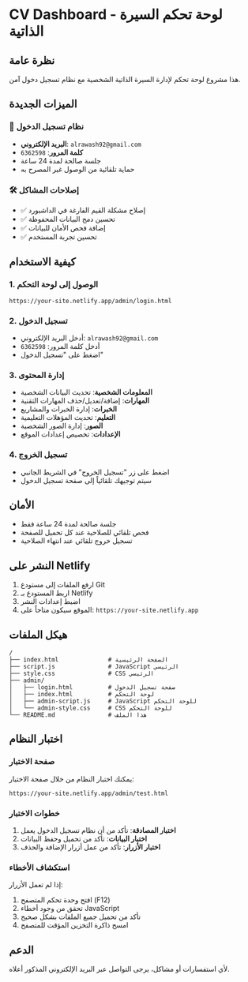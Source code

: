 # CV Dashboard - لوحة تحكم السيرة الذاتية

## نظرة عامة
هذا مشروع لوحة تحكم لإدارة السيرة الذاتية الشخصية مع نظام تسجيل دخول آمن.

## الميزات الجديدة

### 🔐 نظام تسجيل الدخول
- **البريد الإلكتروني**: `alrawash92@gmail.com`
- **كلمة المرور**: `6362598`
- جلسة صالحة لمدة 24 ساعة
- حماية تلقائية من الوصول غير المصرح به

### 🛠️ إصلاحات المشاكل
- ✅ إصلاح مشكلة القيم الفارغة في الداشبورد
- ✅ تحسين دمج البيانات المحفوظة
- ✅ إضافة فحص الأمان للبيانات
- ✅ تحسين تجربة المستخدم

## كيفية الاستخدام

### 1. الوصول إلى لوحة التحكم
```
https://your-site.netlify.app/admin/login.html
```

### 2. تسجيل الدخول
- أدخل البريد الإلكتروني: `alrawash92@gmail.com`
- أدخل كلمة المرور: `6362598`
- اضغط على "تسجيل الدخول"

### 3. إدارة المحتوى
- **المعلومات الشخصية**: تحديث البيانات الشخصية
- **المهارات**: إضافة/تعديل/حذف المهارات التقنية
- **الخبرات**: إدارة الخبرات والمشاريع
- **التعليم**: تحديث المؤهلات التعليمية
- **الصور**: إدارة الصور الشخصية
- **الإعدادات**: تخصيص إعدادات الموقع

### 4. تسجيل الخروج
- اضغط على زر "تسجيل الخروج" في الشريط الجانبي
- سيتم توجيهك تلقائياً إلى صفحة تسجيل الدخول

## الأمان
- جلسة صالحة لمدة 24 ساعة فقط
- فحص تلقائي للصلاحية عند كل تحميل للصفحة
- تسجيل خروج تلقائي عند انتهاء الصلاحية

## النشر على Netlify
1. ارفع الملفات إلى مستودع Git
2. اربط المستودع بـ Netlify
3. اضبط إعدادات النشر
4. الموقع سيكون متاحاً على: `https://your-site.netlify.app`

## هيكل الملفات
```
/
├── index.html              # الصفحة الرئيسية
├── script.js               # JavaScript الرئيسي
├── style.css               # CSS الرئيسي
├── admin/
│   ├── login.html          # صفحة تسجيل الدخول
│   ├── index.html          # لوحة التحكم
│   ├── admin-script.js     # JavaScript للوحة التحكم
│   └── admin-style.css     # CSS للوحة التحكم
└── README.md               # هذا الملف
```

## اختبار النظام

### صفحة الاختبار
يمكنك اختبار النظام من خلال صفحة الاختبار:
```
https://your-site.netlify.app/admin/test.html
```

### خطوات الاختبار
1. **اختبار المصادقة**: تأكد من أن نظام تسجيل الدخول يعمل
2. **اختبار البيانات**: تأكد من تحميل وحفظ البيانات
3. **اختبار الأزرار**: تأكد من عمل أزرار الإضافة والحذف

### استكشاف الأخطاء
إذا لم تعمل الأزرار:
1. افتح وحدة تحكم المتصفح (F12)
2. تحقق من وجود أخطاء JavaScript
3. تأكد من تحميل جميع الملفات بشكل صحيح
4. امسح ذاكرة التخزين المؤقت للمتصفح

## الدعم
لأي استفسارات أو مشاكل، يرجى التواصل عبر البريد الإلكتروني المذكور أعلاه.